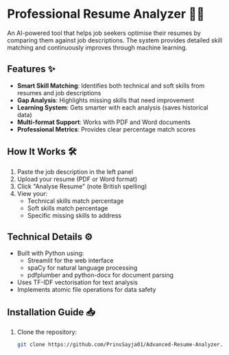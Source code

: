 # Professional Resume Analyzer 🤖📄

An AI-powered tool that helps job seekers optimise their resumes by comparing them against job descriptions. The system provides detailed skill matching and continuously improves through machine learning.

## Features ✨

- **Smart Skill Matching**: Identifies both technical and soft skills from resumes and job descriptions
- **Gap Analysis**: Highlights missing skills that need improvement
- **Learning System**: Gets smarter with each analysis (saves historical data)
- **Multi-format Support**: Works with PDF and Word documents
- **Professional Metrics**: Provides clear percentage match scores

## How It Works 🛠️

1. Paste the job description in the left panel
2. Upload your resume (PDF or Word format)
3. Click "Analyse Resume" (note British spelling)
4. View your:
   - Technical skills match percentage
   - Soft skills match percentage
   - Specific missing skills to address

## Technical Details ⚙️

- Built with Python using:
  - Streamlit for the web interface
  - spaCy for natural language processing
  - pdfplumber and python-docx for document parsing
- Uses TF-IDF vectorisation for text analysis
- Implements atomic file operations for data safety

## Installation Guide 📥

1. Clone the repository:
   ```bash
   git clone https://github.com/PrinsSayja01/Advanced-Resume-Analyzer.git
